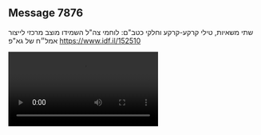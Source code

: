 ## Message 7876

שתי משאיות, טילי קרקע-קרקע וחלקי כטב"ם:
לוחמי צה"ל השמידו מוצב מרכזי לייצור אמל״ח של גא"פ
https://www.idf.il/152510

![Video](./7876/7876_media.mp4)
